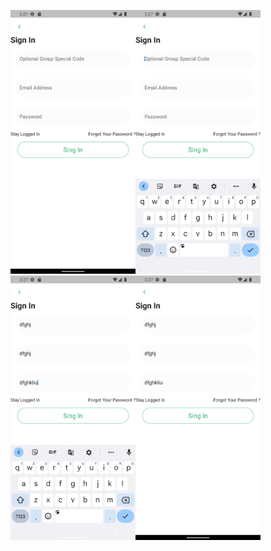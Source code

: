 
<img src="image/1.png" width="200"><img src="image/2.png" width="200"><img src="image/3.png" width="200"><img src="image/4.png" width="200">